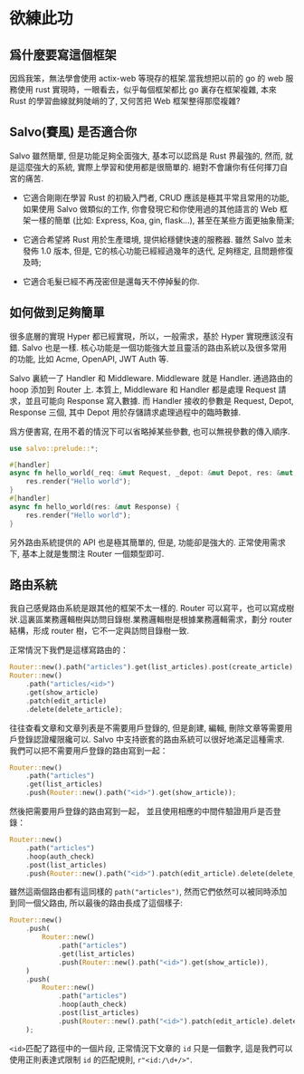 # 欲練此功

## 爲什麼要寫這個框架

因爲我笨，無法學會使用 actix-web 等現存的框架.當我想把以前的 go 的 web 服務使用 rust 實現時，一眼看去，似乎每個框架都比 go 裏存在框架複雜, 本來 Rust 的學習曲線就夠陡峭的了, 又何苦把 Web 框架整得那麼複雜?

## Salvo(賽風) 是否適合你

Salvo 雖然簡單, 但是功能足夠全面強大, 基本可以認爲是 Rust 界最強的, 然而, 就是這麼強大的系統, 實際上學習和使用都是很簡單的. 絕對不會讓你有任何揮刀自宮的痛苦.

- 它適合剛剛在學習 Rust 的初級入門者, CRUD 應該是極其平常且常用的功能, 如果使用 Salvo 做類似的工作, 你會發現它和你使用過的其他語言的 Web 框架一樣的簡單 (比如: Express, Koa, gin, flask...), 甚至在某些方面更抽象簡潔;

- 它適合希望將 Rust 用於生產環境, 提供給穩健快速的服務器. 雖然 Salvo 並未發佈 1.0 版本, 但是, 它的核心功能已經經過幾年的迭代, 足夠穩定, 且問題修復及時;

- 它適合毛髮已經不再茂密但是還每天不停掉髮的你.

## 如何做到足夠簡單

很多底層的實現 Hyper 都已經實現，所以，一般需求，基於 Hyper 實現應該沒有錯. Salvo 也是一樣. 核心功能是一個功能強大並且靈活的路由系統以及很多常用的功能, 比如 Acme, OpenAPI, JWT Auth 等.

Salvo 裏統一了 Handler 和 Middleware. Middleware 就是 Handler. 通過路由的 hoop 添加到 Router 上. 本質上, Middleware 和 Handler 都是處理 Request 請求，並且可能向 Response 寫入數據. 而 Handler 接收的參數是 Request, Depot, Response 三個, 其中 Depot 用於存儲請求處理過程中的臨時數據. 

爲方便書寫, 在用不着的情況下可以省略掉某些參數, 也可以無視參數的傳入順序.

```rust
use salvo::prelude::*;

#[handler]
async fn hello_world(_req: &mut Request, _depot: &mut Depot, res: &mut Response) {
    res.render("Hello world");
}
#[handler]
async fn hello_world(res: &mut Response) {
    res.render("Hello world");
}
```

另外路由系統提供的 API 也是極其簡單的, 但是, 功能卻是強大的. 正常使用需求下, 基本上就是隻關注 Router 一個類型即可.

## 路由系統

我自己感覺路由系統是跟其他的框架不太一樣的. Router 可以寫平，也可以寫成樹狀.這裏區業務邏輯樹與訪問目錄樹.業務邏輯樹是根據業務邏輯需求，劃分 router 結構，形成 router 樹，它不一定與訪問目錄樹一致.

正常情況下我們是這樣寫路由的：

```rust
Router::new().path("articles").get(list_articles).post(create_article);
Router::new()
    .path("articles/<id>")
    .get(show_article)
    .patch(edit_article)
    .delete(delete_article);
```

往往查看文章和文章列表是不需要用戶登錄的, 但是創建, 編輯, 刪除文章等需要用戶登錄認證權限纔可以. Salvo 中支持嵌套的路由系統可以很好地滿足這種需求. 我們可以把不需要用戶登錄的路由寫到一起：

```rust
Router::new()
    .path("articles")
    .get(list_articles)
    .push(Router::new().path("<id>").get(show_article));
```

然後把需要用戶登錄的路由寫到一起， 並且使用相應的中間件驗證用戶是否登錄：
```rust
Router::new()
    .path("articles")
    .hoop(auth_check)
    .post(list_articles)
    .push(Router::new().path("<id>").patch(edit_article).delete(delete_article));
```

雖然這兩個路由都有這同樣的 ```path("articles")```, 然而它們依然可以被同時添加到同一個父路由, 所以最後的路由長成了這個樣子:

```rust
Router::new()
    .push(
        Router::new()
            .path("articles")
            .get(list_articles)
            .push(Router::new().path("<id>").get(show_article)),
    )
    .push(
        Router::new()
            .path("articles")
            .hoop(auth_check)
            .post(list_articles)
            .push(Router::new().path("<id>").patch(edit_article).delete(delete_article)),
    );
```

```<id>```匹配了路徑中的一個片段, 正常情況下文章的 ```id``` 只是一個數字, 這是我們可以使用正則表達式限制 ```id``` 的匹配規則, ```r"<id:/\d+/>"```.